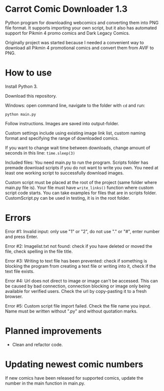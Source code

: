 # Carrot Comic Downloader 1.3

Python program for downloading webcomics and converting them into PNG file format. It supports importing your own script, but it also has automated support for Pikmin 4 promo comics and Dark Legacy Comics.

Originally project was started because I needed a convenient way to download all Pikmin 4 promotional comics and convert them from AVIF to PNG.

# How to use

Install Python 3.

Download this repository.

Windows: open command line, navigate to the folder with `cd` and run:

```
python main.py
```

Follow instructions. Images are saved into output-folder.

Custom settings include using existing image link list, custom naming format and specifying the range of downloaded comics.

If you want to change wait time between downloads, change amount of seconds in this line: `time.sleep(3)`

Included files: You need main.py to run the program. Scripts folder has premade download scripts if you do not want to write you own. You need at least one working script to successfully download images.

Custom script must be placed at the root of the project (same folder where main.py file is). Your file must have `write_links()` function where custom script code starts. You can take examples for files that are in scripts folder. CustomScript.py can be used in testing, it is in the root folder.

# Errors

Error #1: Invalid input: only use "1" or "2", do not use "." or "#", enter number and press Enter.

Error #2: Imagelist.txt not found: check if you have deleted or moved the file, check spelling in the file title.

Error #3: Writing to text file has been prevented: check if something is blocking the program from creating a text file or writing into it, check if the text file exists.

Error #4: Url does not direct to image or image can't be accessed. This can be caused by bad connection, connection blocking or image only being available for verified users. Check the url by copy-pasting it to a fresh browser.

Error #5: Custom script file import failed. Check the file name you input. Name must be written without ".py" and without quotation marks.

# Planned improvements

- Clean and refactor code.

# Updating newest comic numbers

If new comics have been released for supported comics, update the number in the main function in main.py.
